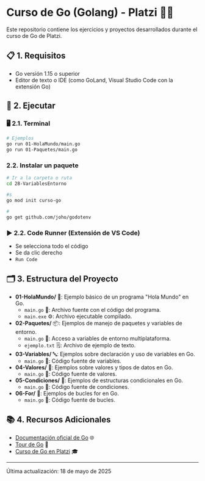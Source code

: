 # Curso de Go (Golang) - Platzi 🚀🐹

Este repositorio contiene los ejercicios y proyectos desarrollados durante el curso de Go de Platzi.

## 📋 1. Requisitos

- Go versión 1.15 o superior
- Editor de texto o IDE (como GoLand, Visual Studio Code con la extensión Go)

## 🚀 2. Ejecutar

### 🖥️ 2.1. Terminal

```sh
# Ejemplos
go run 01-HolaMundo/main.go
go run 01-Paquetes/main.go
```

### 2.2. Instalar un paquete

```sh
# Ir a la carpeta o ruta
cd 28-VariablesEntorno

#s
go mod init curso-go

#
go get github.com/joho/godotenv
```

### ▶️ 2.2. Code Runner (Extensión de VS Code)

- Se selecciona todo el código
- Se da clic derecho
- `Run Code`

## 🗂️ 3. Estructura del Proyecto

- **01-HolaMundo/** 📝: Ejemplo básico de un programa "Hola Mundo" en Go.
  - `main.go` 📄: Archivo fuente con el código del programa.
  - `main.exe` ⚙️: Archivo ejecutable compilado.
- **02-Paquetes/** 📦: Ejemplos de manejo de paquetes y variables de entorno.
  - `main.go` 📄: Acceso a variables de entorno multiplataforma.
  - `ejemplo.txt` 🗒️: Archivo de ejemplo de texto.
- **03-Variables/** 🔤: Ejemplos sobre declaración y uso de variables en Go.
  - `main.go` 📄: Código fuente de variables.
- **04-Valores/** 🔢: Ejemplos sobre valores y tipos de datos en Go.
  - `main.go` 📄: Código fuente de valores.
- **05-Condiciones/** 🔀: Ejemplos de estructuras condicionales en Go.
  - `main.go` 📄: Código fuente de condiciones.
- **06-For/** 🔁: Ejemplos de bucles for en Go.
  - `main.go` 📄: Código fuente de bucles.

## 📚 4. Recursos Adicionales

- [Documentación oficial de Go](https://golang.org/doc/) 🌐
- [Tour de Go](https://tour.golang.org/welcome/1) 🧭
- [Curso de Go en Platzi](https://platzi.com/cursos/go-golang/) 🎓

---

Última actualización: 18 de mayo de 2025
